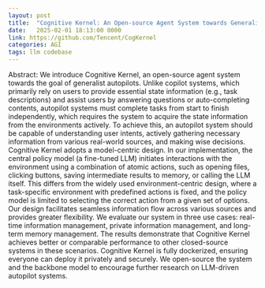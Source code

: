```yaml
---
layout: post
title:  "Cognitive Kernel: An Open-source Agent System towards Generalist Autopilots"
date:   2025-02-01 18:13:00 0000
link: https://github.com/Tencent/CogKernel
categories: AGI
tags: llm codebase
---
```


Abstract: We introduce Cognitive Kernel, an open-source agent system towards the goal of generalist autopilots. Unlike copilot systems, which primarily rely on users to provide essential state information (e.g., task descriptions) and assist users by answering questions or auto-completing contents, autopilot systems must complete tasks from start to finish independently, which requires the system to acquire the state information from the environments actively. To achieve this, an autopilot system should be capable of understanding user intents, actively gathering necessary information from various real-world sources, and making wise decisions. Cognitive Kernel adopts a model-centric design. In our implementation, the central policy model (a fine-tuned LLM) initiates interactions with the environment using a combination of atomic actions, such as opening files, clicking buttons, saving intermediate results to memory, or calling the LLM itself. This differs from the widely used environment-centric design, where a task-specific environment with predefined actions is fixed, and the policy model is limited to selecting the correct action from a given set of options. Our design facilitates seamless information flow across various sources and provides greater flexibility. We evaluate our system in three use cases: real-time information management, private information management, and long-term memory management. The results demonstrate that Cognitive Kernel achieves better or comparable performance to other closed-source systems in these scenarios. Cognitive Kernel is fully dockerized, ensuring everyone can deploy it privately and securely. We open-source the system and the backbone model to encourage further research on LLM-driven autopilot systems.